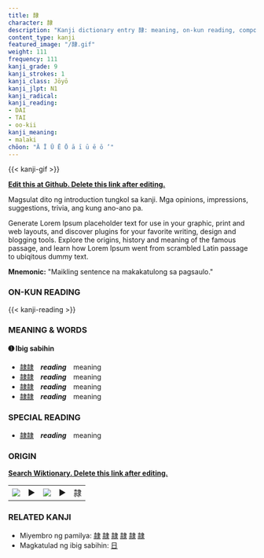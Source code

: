 ```yaml
---
title: 隷
character: 隷
description: "Kanji dictionary entry 隷: meaning, on-kun reading, compounds, origin, related kanji"
content_type: kanji
featured_image: "/隷.gif"
weight: 111
frequency: 111
kanji_grade: 9
kanji_strokes: 1
kanji_class: Jōyō
kanji_jlpt: N1
kanji_radical: 
kanji_reading: 
- DAI
- TAI
- oo-kii
kanji_meaning:
- malaki
chōon: "Ā Ī Ū Ē Ō ā ī ū ē ō ’"
---
```

[//]: # (Don't edit the line below. Kanji animated GIF code is automatically generated.)
{{< kanji-gif >}}

[//]: # (Edit below this line.)

**[Edit this at Github. Delete this link after editing.](https://github.com/tim0g/tim/tree/main/content/kanji/隷/index.md)**

Magsulat dito ng introduction tungkol sa kanji. Mga opinions, impressions, suggestions, trivia, ang kung ano-ano pa.

Generate Lorem Ipsum placeholder text for use in your graphic, print and web layouts, and discover plugins for your favorite writing, design and blogging tools. Explore the origins, history and meaning of the famous passage, and learn how Lorem Ipsum went from scrambled Latin passage to ubiqitous dummy text.
 
**Mnemonic:** "Maikling sentence na makakatulong sa pagsaulo."

### ON-KUN READING

[//]: # (Don't edit the line below. ON-KUN READING code is automatically generated.)
{{< kanji-reading >}}

### MEANING & WORDS

#### ➊ **Ibig sabihin**
  - [隷](../隷)[隷](../隷)　***reading***　meaning
  - [隷](../隷)[隷](../隷)　***reading***　meaning
  - [隷](../隷)[隷](../隷)　***reading***　meaning
  - [隷](../隷)[隷](../隷)　***reading***　meaning

### SPECIAL READING
  - [隷](../隷)[隷](../隷)　***reading***　meaning

### ORIGIN

**[Search Wiktionary. Delete this link after editing.](https://wiktionary.org/wiki/隷)**
<table class="kanji-table"><tr><td>
<img src="60px-隷-bronze.svg.png">
</td><td>▶</td><td>
<img src="60px-隷-oracle.svg.png">
</td><td>▶</td>
<td class="kanji-origin">隷</td>
</tr></table>

### RELATED KANJI
- Miyembro ng pamilya: [隷](../隷) [隷](../隷) [隷](../隷) [隷](../隷) [隷](../隷) [隷](../隷)
- Magkatulad ng ibig sabihin: [日](../日)
